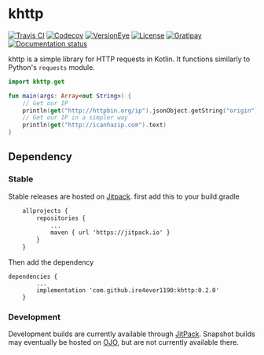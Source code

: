 # khttp
[![Travis CI](https://img.shields.io/travis/jkcclemens/khttp/master.svg)](https://travis-ci.org/jkcclemens/khttp)
[![Codecov](https://img.shields.io/codecov/c/github/jkcclemens/khttp.svg)](https://codecov.io/github/jkcclemens/khttp)
[![VersionEye](https://www.versioneye.com/user/projects/56243e0a36d0ab0021000bf4/badge.svg)](https://www.versioneye.com/user/projects/56243e0a36d0ab0021000bf4)
[![License](https://img.shields.io/github/license/jkcclemens/khttp.svg)](https://github.com/jkcclemens/khttp/blob/master/LICENSE)
[![Gratipay](https://img.shields.io/gratipay/jkcclemens.svg)](https://gratipay.com/~jkcclemens/)
[![Documentation status](https://readthedocs.org/projects/khttp/badge/?version=latest)](http://khttp.readthedocs.org/en/latest/?badge=latest)

khttp is a simple library for HTTP requests in Kotlin. It functions similarly to Python's `requests` module.

```kotlin
import khttp.get

fun main(args: Array<out String>) {
    // Get our IP
    println(get("http://httpbin.org/ip").jsonObject.getString("origin"))
    // Get our IP in a simpler way
    println(get("http://icanhazip.com").text)
}
```

## Dependency

### Stable

Stable releases are hosted on [Jitpack](https://jitpack.io/).
first add this to your build.gradle

```xml
	allprojects {
		repositories {
			...
			maven { url 'https://jitpack.io' }
		}
	}
```
Then add the dependency
```
dependencies {
        ...
		implementation 'com.github.ire4ever1190:khttp:0.2.0'
	}
```

### Development

Development builds are currently available through [JitPack](https://jitpack.io/#jkcclemens/khttp). Snapshot builds may
eventually be hosted on [OJO](https://oss.jfrog.org/), but are not currently available there.
